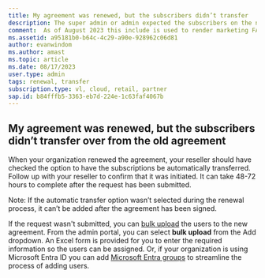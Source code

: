 ```yaml
---
title: My agreement was renewed, but the subscribers didn’t transfer
description: The super admin or admin expected the subscribers on the new agreement but they’re not reflecting there
comment:  As of August 2023 this include is used to render marketing FAQ content for VS Subscriptions in the following portals - VSCom, Manage, and My portals. It was not used for learn.microsoft.com content at that time.  SMEs are Evan Windom and Larissa Crawford of Red Door Collaborative and Sharvari Dighe.
ms.assetid: a95181b0-b64c-4c29-a90e-928962c06d81
author: evanwindom 
ms.author: amast 
ms.topic: article
ms.date: 08/17/2023
user.type: admin 
tags: renewal, transfer
subscription.type: vl, cloud, retail, partner 
sap.id: b84fffb5-3363-eb7d-224e-1c63faf4067b
---
```


## My agreement was renewed, but the subscribers didn’t transfer over from the old agreement

When your organization renewed the agreement, your reseller should have checked the option to have the subscriptions be automatically transferred. Follow up with your reseller to confirm that it was initiated. It can take 48-72 hours to complete after the request has been submitted. 

Note: If the automatic transfer option wasn’t selected during the renewal process, it can’t be added after the agreement has been signed.

If the request wasn't submitted, you can [bulk upload](https://learn.microsoft.com/visualstudio/subscriptions/assign-license-bulk) the users to the new agreement. From the admin portal, you can select **bulk upload** from the Add dropdown.  An Excel form is provided for you to enter the required information so the users can be assigned. Or, if your organization is using Microsoft Entra ID you can add [Microsoft Entra groups](https://learn.microsoft.com/visualstudio/subscriptions/assign-license-bulk#use-azure-entra-id-groups-to-assign-subscriptions) to streamline the process of adding users. 
